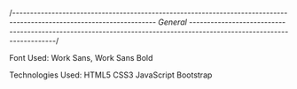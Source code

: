 /*----------------------------------------------------------------------------------------------------------------------
General
----------------------------------------------------------------------------------------------------------------------*/

Font Used: Work Sans, Work Sans Bold

Technologies Used:
HTML5
CSS3
JavaScript
Bootstrap